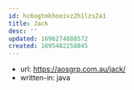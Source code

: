 ```yaml
---
id: hc6ogtmkhoeivz2h1lzs2a1
title: Jack
desc: ''
updated: 1696274888572
created: 1695482258845
---
```


- url: https://aosgrp.com.au/jack/
- written-in: java